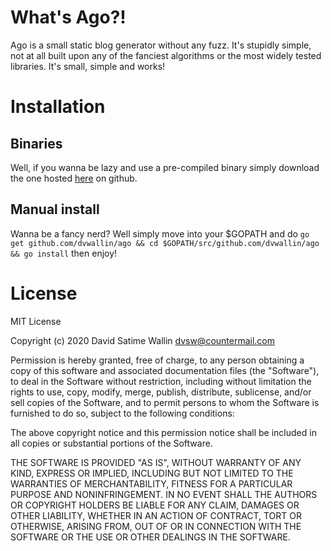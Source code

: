 # What's Ago?!
Ago is a small static blog generator without any fuzz. It's stupidly simple, not at all built upon any of the fanciest algorithms or the most widely tested libraries. It's small, simple and works!

# Installation

## Binaries
Well, if you wanna be lazy and use a pre-compiled binary simply download the one hosted [here](https://github.com/dvwallin/ago/raw/master/binaries/ago-linux-amd64) on github.

## Manual install
Wanna be a fancy nerd? Well simply move into your $GOPATH and do
```go get github.com/dvwallin/ago && cd $GOPATH/src/github.com/dvwallin/ago && go install```
then enjoy!

# License

MIT License

Copyright (c) 2020 David Satime Wallin <dvsw@countermail.com>

Permission is hereby granted, free of charge, to any person obtaining a copy
of this software and associated documentation files (the "Software"), to deal
in the Software without restriction, including without limitation the rights
to use, copy, modify, merge, publish, distribute, sublicense, and/or sell
copies of the Software, and to permit persons to whom the Software is
furnished to do so, subject to the following conditions:

The above copyright notice and this permission notice shall be included in all
copies or substantial portions of the Software.

THE SOFTWARE IS PROVIDED "AS IS", WITHOUT WARRANTY OF ANY KIND, EXPRESS OR
IMPLIED, INCLUDING BUT NOT LIMITED TO THE WARRANTIES OF MERCHANTABILITY,
FITNESS FOR A PARTICULAR PURPOSE AND NONINFRINGEMENT. IN NO EVENT SHALL THE
AUTHORS OR COPYRIGHT HOLDERS BE LIABLE FOR ANY CLAIM, DAMAGES OR OTHER
LIABILITY, WHETHER IN AN ACTION OF CONTRACT, TORT OR OTHERWISE, ARISING FROM,
OUT OF OR IN CONNECTION WITH THE SOFTWARE OR THE USE OR OTHER DEALINGS IN THE
SOFTWARE.